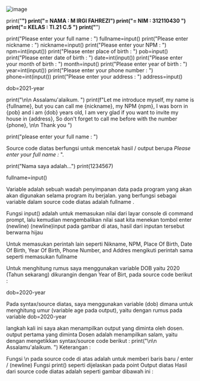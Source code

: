 
![image](https://user-images.githubusercontent.com/92860414/138985126-75fbed11-7e5d-4cbc-b94a-1dcbbc81ddad.png)

print("******************************")
print("= NAMA    : M IRGI FAHREZI")
print("= NIM     : 312110430         ")
print("= KELAS   : TI.21 C.5         ")
print("******************************")

print("Please enter your full name : ")
fullname=input()
print("Please enter nickname : ")
nickname=input()
print("Please enter your NPM : ")
npm=int(input())
print("Please enter place of birth : ")
pob=input()
print("Please enter date of birth : ")
date=int(input())
print("Please enter your month of birth : ")
month=input()
print("Please enter year of birth : ")
year=int(input())
print("Please enter your phone number : ")
phone=int(input())
print("Please enter your address : ")
address=input()

dob=2021-year

print("\n\n Assalamu'alaikum. ")
print(f"Let me introduce myself, my name is {fullname}, but you can call me {nickname}, my NPM {npm}, I was born in {pob} and i am {dob} years old, I am very glad if you want to invite my house in {address}, So don't forget to call me before with the number {phone}, \n\n Thank you ")

print("please enter your full name : ")

Source code diatas berfungsi untuk mencetak hasil / output berupa *Please enter your full name :* ". <br>

print("Nama saya adalah...")
print(1234567)




fullname=input()




Variable adalah sebuah wadah penyimpanan data pada program yang akan akan digunakan selama program itu berjalan. yang berfungsi sebagai variable dalam source code diatas adalah fullname .

Fungsi input() adalah untuk memasukan nilai dari layar console di command prompt, lalu kemudian mengembalikan nilai saat kita menekan tombol enter (newline)
(newline)input
pada gambar di atas, hasil dari inputan tersebut berwarna hijau


Untuk memasukan perintah lain seperti Nikname, NPM, Place Of Birth, Date Of Birth, Year Of Birth, Phone Number, and Addres mengikuti perintah sama seperti memasukan fullname

Untuk menghitung rumus saya menggunakan variable DOB yaitu 2020 (Tahun sekarang) dikurangin dengan Year of Birt, pada source code berikut :

dob=2020-year

Pada syntax/source diatas, saya menggunakan variable (dob) dimana untuk menghitung umur (variable age pada output), yaitu dengan rumus pada variable dob=2020-year

langkah kali ini saya akan menampilkan output yang diminta oleh dosen.
output pertama yang diminta Dosen adalah menampilkan salam, yaitu dengan mengetikkan syntax/source code berikut :
print("\n\n Assalamu'alaikum. ")
Keterangan :

Fungsi \n pada source code di atas adalah untuk memberi baris baru / enter / (newline)
Fungsi print() seperti dijelaskan pada point Output diatas Hasil dari source code diatas adalah seperti gambar dibawah ini :
